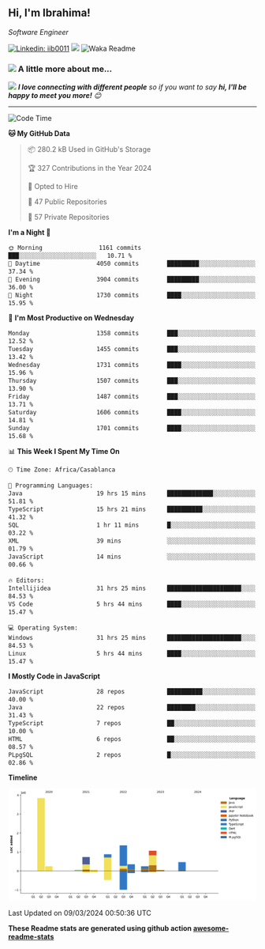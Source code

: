 <h2>Hi, I'm Ibrahima! </h2>
<p><em>Software Engineer 
</em></p>


[![Linkedin: iib0011](https://img.shields.io/badge/-iib0011-blue?style=flat-square&logo=Linkedin&logoColor=white&link=https://www.linkedin.com/in/iib0011/)](https://www.linkedin.com/in/iib0011/)
![](https://visitor-badge.glitch.me/badge?page_id=iib0011)
![Waka Readme](https://github.com/iib0011/iib0011/workflows/Waka%20Readme/badge.svg)


### <img src="https://media.giphy.com/media/VgCDAzcKvsR6OM0uWg/giphy.gif" width="50"> A little more about me...  


<img src="https://media.giphy.com/media/LnQjpWaON8nhr21vNW/giphy.gif" width="60"> <em><b>I love connecting with different people</b> so if you want to say <b>hi, I'll be happy to meet you more!</b> 😊</em>

---
<!--START_SECTION:waka-->
![Code Time](http://img.shields.io/badge/Code%20Time-3%2C094%20hrs%202%20mins-blue)

**🐱 My GitHub Data** 

> 📦 280.2 kB Used in GitHub's Storage 
 > 
> 🏆 327 Contributions in the Year 2024
 > 
> 💼 Opted to Hire
 > 
> 📜 47 Public Repositories 
 > 
> 🔑 57 Private Repositories 
 > 
**I'm a Night 🦉** 

```text
🌞 Morning                1161 commits        ███░░░░░░░░░░░░░░░░░░░░░░   10.71 % 
🌆 Daytime                4050 commits        █████████░░░░░░░░░░░░░░░░   37.34 % 
🌃 Evening                3904 commits        █████████░░░░░░░░░░░░░░░░   36.00 % 
🌙 Night                  1730 commits        ████░░░░░░░░░░░░░░░░░░░░░   15.95 % 
```
📅 **I'm Most Productive on Wednesday** 

```text
Monday                   1358 commits        ███░░░░░░░░░░░░░░░░░░░░░░   12.52 % 
Tuesday                  1455 commits        ███░░░░░░░░░░░░░░░░░░░░░░   13.42 % 
Wednesday                1731 commits        ████░░░░░░░░░░░░░░░░░░░░░   15.96 % 
Thursday                 1507 commits        ███░░░░░░░░░░░░░░░░░░░░░░   13.90 % 
Friday                   1487 commits        ███░░░░░░░░░░░░░░░░░░░░░░   13.71 % 
Saturday                 1606 commits        ████░░░░░░░░░░░░░░░░░░░░░   14.81 % 
Sunday                   1701 commits        ████░░░░░░░░░░░░░░░░░░░░░   15.68 % 
```


📊 **This Week I Spent My Time On** 

```text
🕑︎ Time Zone: Africa/Casablanca

💬 Programming Languages: 
Java                     19 hrs 15 mins      █████████████░░░░░░░░░░░░   51.81 % 
TypeScript               15 hrs 21 mins      ██████████░░░░░░░░░░░░░░░   41.32 % 
SQL                      1 hr 11 mins        █░░░░░░░░░░░░░░░░░░░░░░░░   03.22 % 
XML                      39 mins             ░░░░░░░░░░░░░░░░░░░░░░░░░   01.79 % 
JavaScript               14 mins             ░░░░░░░░░░░░░░░░░░░░░░░░░   00.66 % 

🔥 Editors: 
Intellijidea             31 hrs 25 mins      █████████████████████░░░░   84.53 % 
VS Code                  5 hrs 44 mins       ████░░░░░░░░░░░░░░░░░░░░░   15.47 % 

💻 Operating System: 
Windows                  31 hrs 25 mins      █████████████████████░░░░   84.53 % 
Linux                    5 hrs 44 mins       ████░░░░░░░░░░░░░░░░░░░░░   15.47 % 
```

**I Mostly Code in JavaScript** 

```text
JavaScript               28 repos            ██████████░░░░░░░░░░░░░░░   40.00 % 
Java                     22 repos            ████████░░░░░░░░░░░░░░░░░   31.43 % 
TypeScript               7 repos             ██░░░░░░░░░░░░░░░░░░░░░░░   10.00 % 
HTML                     6 repos             ██░░░░░░░░░░░░░░░░░░░░░░░   08.57 % 
PLpgSQL                  2 repos             █░░░░░░░░░░░░░░░░░░░░░░░░   02.86 % 
```



**Timeline**

![Lines of Code chart](https://raw.githubusercontent.com/iib0011/iib0011/master/assets/bar_graph.png)


 Last Updated on 09/03/2024 00:50:36 UTC
<!--END_SECTION:waka-->

**These Readme stats are generated using github action [awesome-readme-stats](https://github.com/iib0011/waka-readme-stats)**
